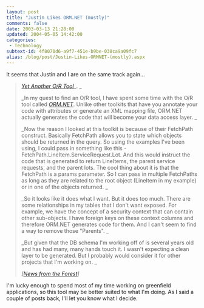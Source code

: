 ```yaml
---
layout: post
title: "Justin Likes ORM.NET (mostly)"
comments: false
date: 2003-03-13 21:28:00
updated: 2004-05-05 14:42:00
categories:
 - Technology
subtext-id: 4f8070d6-a9f7-451e-b9be-038ca9a09fc7
alias: /blog/post/Justin-Likes-ORMNET-(mostly).aspx
---
```



It seems that Justin and I are on the same track again...

> [_Yet Another O/R Tool_](http://pinetree-tech.com/weblog/archives/2003/03/13.shtml#yet_another_or_tool)_. _
> 
> _In my quest to find an O/R tool, I have spent some time with the O/R tool called _[_ORM.NET_](http://www.olero.com/OrmWeb/)_. Unlike other toolkits that have you annotate your code with attributes or generate an XML mapping file, ORM.NET actually generates the code that will become your data access layer. _
> 
> _Now the reason I looked at this toolkit is because of their FetchPath construct. Basically FetchPath allows you to state which objects should be returned in the query. So using the examples I've been using, I could pass in something like this - FetchPath.LineItem.ServiceRequest.Lot. And this would instruct the code that is generated to return LineItems, the parent service requests, and the parent lots. The cool thing about it is that the FetchPath is a params parameter. So I can pass in multiple FetchPaths as long as they are related to the root object (LineItem in my example) or in one of the objects returned. _
> 
> _So it looks like it does what I want. But it does too much. There are some relationships in my tables that I don't want exposed. For example, we have the concept of a security context that can contain other sub-objects. I have foreign keys on these context columns and therefore ORM.NET generates code for them. And I can't seem to find a way to remove those "Parents". _
> 
> _But given that the DB schema I'm working off of is several years old and has had many, many hands touch it. I wasn't expecting a clean layer to be generated. But I probably would consider it for other projects that I'm working on. _
> 
> _[_[_News from the Forest_](http://pinetree-tech.com/weblog/)_]_

I'm lucky enough to spend most of my time working on greenfield applications, so this tool may be better suited to what I'm doing. As I said a couple of posts back, I'll let you know what I decide.
